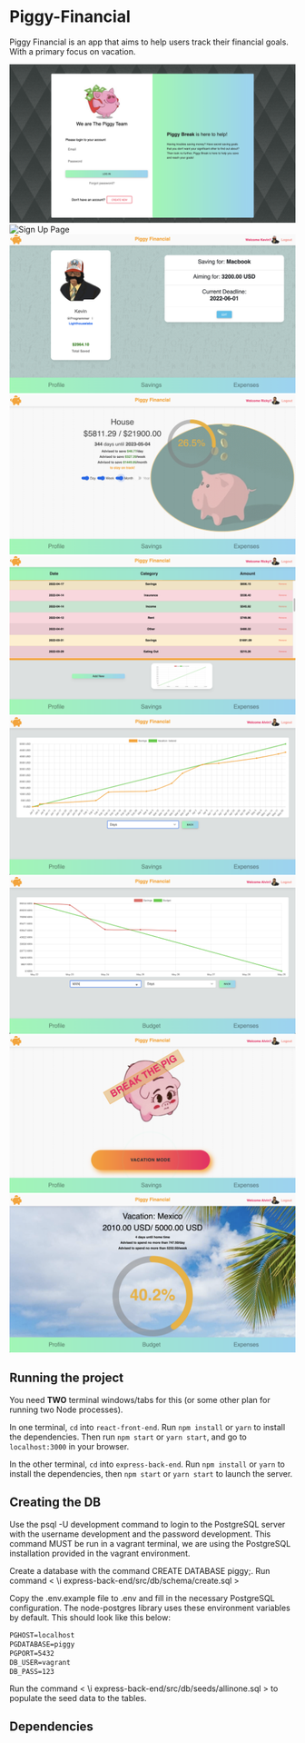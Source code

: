 # Piggy-Financial

Piggy Financial is an app that aims to help users track their financial goals. With a primary focus on vacation.

![Login Page](https://github.com/Alvintol/Piggy-Financial/blob/master/react-front-end/public/readmephotos/Login.png?raw=true)
![Sign Up Page](https://github.com/Alvintol/Piggy-Financial/blob/master/react-front-end/public/readmephotos/SignUpPage.png?raw=true)
![Profile Page](https://github.com/Alvintol/Piggy-Financial/blob/master/react-front-end/public/readmephotos/ProfilePageKevin.png?raw=true)
![Savings Page](https://github.com/Alvintol/Piggy-Financial/blob/master/react-front-end/public/readmephotos/SavingsPage.png?raw=true)
![Expense Page](https://github.com/Alvintol/Piggy-Financial/blob/master/react-front-end/public/readmephotos/ExpensePage.png?raw=true)
![Savings Line Graph](https://github.com/Alvintol/Piggy-Financial/blob/master/react-front-end/public/readmephotos/LineGraphSaving.png?raw=true)
![Spending Line Graph](https://github.com/Alvintol/Piggy-Financial/blob/master/react-front-end/public/readmephotos/LineGrapghSpending.png?raw=true)
![Break The Piggy Bank](https://github.com/Alvintol/Piggy-Financial/blob/master/react-front-end/public/readmephotos/SavingsPigBreak.png?raw=true)
![Budget Page](https://github.com/Alvintol/Piggy-Financial/blob/master/react-front-end/public/readmephotos/BudgetPage.png?raw=true)

## Running the project

You need **TWO** terminal windows/tabs for this (or some other plan for running two Node processes).

In one terminal, `cd` into `react-front-end`. Run `npm install` or `yarn` to install the dependencies. Then run `npm start` or `yarn start`, and go to `localhost:3000` in your browser.

In the other terminal, `cd` into `express-back-end`. Run `npm install` or `yarn` to install the dependencies, then `npm start` or `yarn start` to launch the server.

## Creating the DB

Use the psql -U development command to login to the PostgreSQL server with the username development and the password development. This command MUST be run in a vagrant terminal, we are using the PostgreSQL installation provided in the vagrant environment.

Create a database with the command CREATE DATABASE piggy;. Run command < \i express-back-end/src/db/schema/create.sql >

Copy the .env.example file to .env and fill in the necessary PostgreSQL configuration. The node-postgres library uses these environment variables by default.
This should look like this below:

```
PGHOST=localhost
PGDATABASE=piggy
PGPORT=5432
DB_USER=vagrant
DB_PASS=123
```

Run the command < \i express-back-end/src/db/seeds/allinone.sql > to populate the seed data to the tables.

## Dependencies
